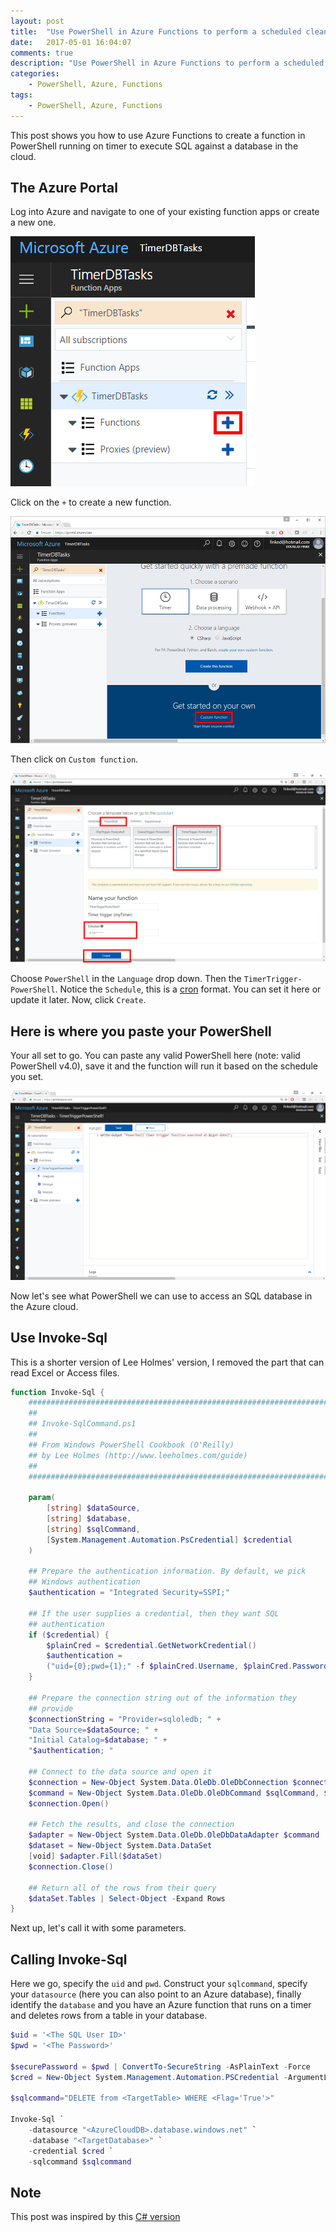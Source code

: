 ```yaml
---
layout: post
title:  "Use PowerShell in Azure Functions to perform a scheduled clean-up task"
date:   2017-05-01 16:04:07
comments: true
description: "Use PowerShell in Azure Functions to perform a scheduled clean-up task"
categories: 
    - PowerShell, Azure, Functions
tags: 
    - PowerShell, Azure, Functions
---
```


This post shows you how to use Azure Functions to create a function in PowerShell running on timer to execute SQL against a database in the cloud.

## The Azure Portal
Log into Azure and navigate to one of your existing function apps or create a new one.

![](/images/posts/FunctionAppsList.png)

Click on the `+` to create a new function.

![](/images/posts/FunctionAppCustomFunction.png)

Then click on `Custom function`.

![](/images/posts/FunctionAppDetail.png)

Choose `PowerShell` in the `Language` drop down. Then the `TimerTrigger-PowerShell`. Notice the `Schedule`, this is a [cron](https://en.wikipedia.org/wiki/Cron#Overview) format. You can set it here or update it later. Now, click `Create`.

## Here is where you paste your PowerShell

Your all set to go. You can paste any valid PowerShell here (note: valid PowerShell v4.0), save it and the function will run it based on the schedule you set.

![](/images/posts/FunctionAppsScript.png)

Now let's see what PowerShell we can use to access an SQL database in the Azure cloud.

## Use Invoke-Sql
This is a shorter version of Lee Holmes' version, I removed the part that can read Excel or Access files.

```powershell
function Invoke-Sql {
    ##############################################################################
    ##
    ## Invoke-SqlCommand.ps1
    ##
    ## From Windows PowerShell Cookbook (O'Reilly)
    ## by Lee Holmes (http://www.leeholmes.com/guide)
    ##
    ##############################################################################

    param(
        [string] $dataSource,
        [string] $database,
        [string] $sqlCommand,
        [System.Management.Automation.PsCredential] $credential
    )

    ## Prepare the authentication information. By default, we pick
    ## Windows authentication
    $authentication = "Integrated Security=SSPI;"

    ## If the user supplies a credential, then they want SQL
    ## authentication
    if ($credential) {
        $plainCred = $credential.GetNetworkCredential()
        $authentication = 
        ("uid={0};pwd={1};" -f $plainCred.Username, $plainCred.Password)
    }

    ## Prepare the connection string out of the information they
    ## provide
    $connectionString = "Provider=sqloledb; " + 
    "Data Source=$dataSource; " + 
    "Initial Catalog=$database; " + 
    "$authentication; "

    ## Connect to the data source and open it
    $connection = New-Object System.Data.OleDb.OleDbConnection $connectionString
    $command = New-Object System.Data.OleDb.OleDbCommand $sqlCommand, $connection
    $connection.Open()

    ## Fetch the results, and close the connection
    $adapter = New-Object System.Data.OleDb.OleDbDataAdapter $command
    $dataset = New-Object System.Data.DataSet
    [void] $adapter.Fill($dataSet)
    $connection.Close()

    ## Return all of the rows from their query
    $dataSet.Tables | Select-Object -Expand Rows
}
```
Next up, let's call it with some parameters.

## Calling Invoke-Sql
Here we go, specify the `uid` and `pwd`. Construct your `sqlcommand`, specify your `datasource` (here you can also point to an Azure database), finally identify the `database` and you have an Azure function that runs on a timer and deletes rows from a table in your database.

```powershell
$uid = '<The SQL User ID>'
$pwd = '<The Password>'

$securePassword = $pwd | ConvertTo-SecureString -AsPlainText -Force
$cred = New-Object System.Management.Automation.PSCredential -ArgumentList $uid, $securePassword

$sqlcommand="DELETE from <TargetTable> WHERE <Flag='True'>"

Invoke-Sql `
    -datasource "<AzureCloudDB>.database.windows.net" `
    -database "<TargetDatabase>" `
    -credential $cred `
    -sqlcommand $sqlcommand
```

## Note
This post was inspired by this [C# version](https://docs.microsoft.com/en-us/azure/azure-functions/functions-scenario-database-table-cleanup)